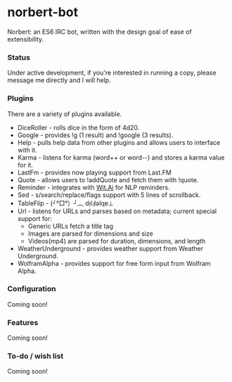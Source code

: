 # norbert-bot

Norbert: an ES6 IRC bot, written with the design goal of ease of extensibility.

### Status
Under active development, if you're interested in running a copy, please message me directly and I will help.

### Plugins
There are a variety of plugins available.

* DiceRoller - rolls dice in the form of 4d20.
* Google - provides !g (1 result) and !google (3 results).
* Help - pulls help data from other plugins and allows users to interface with it.
* Karma - listens for karma (word++ or word--) and stores a karma value for it.
* LastFm - provides now playing support from Last.FM
* Quote - allows users to !addQuote and fetch them with !quote.
* Reminder - integrates with [Wit.Ai](https://wit.ai) for NLP reminders.
* Sed - s/search/replace/flags support with 5 lines of scrollback.
* TableFlip - (╯°□°）╯︵ dᴉlℲǝlqɐ⊥
* Url - listens for URLs and parses based on metadata; current special support for:
    * Generic URLs fetch a title tag
    * Images are parsed for dimensions and size
    * Videos(mp4) are parsed for duration, dimensions, and length
* WeatherUnderground - provides weather support from Weather Underground.
* WolframAlpha - provides support for free form input from Wolfram Alpha.

### Configuration

Coming soon!

### Features

Coming soon!

### To-do / wish list

Coming soon!

